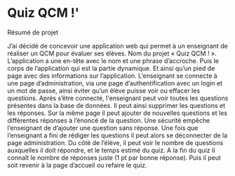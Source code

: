 # Quiz QCM !'

Résumé de projet

J’ai décidé de concevoir une application web qui permet à un enseignant de réaliser un QCM pour évaluer ses élèves. Nom du projet « Quiz QCM ! ».
L’application a une en-tête avec le nom et une phrase d’accroche. Puis le corps de l’application qui est la partie dynamique. Et ainsi qu’un pied de page avec des informations sur l’application.
L’enseignant se connecte à une page d’administration, via une page d’authentification avec un login et un mot de passe, ainsi éviter qu’un élève puisse voir ou effacer les questions. Après s’être connecté, l'enseignant peut voir toutes les questions présentes dans la base de données. Il peut ainsi supprimer les questions et les réponses.
Sur la même page il peut ajouter de nouvelles questions et les différentes réponses à l’énoncé de la question. Une sécurité empêche l’enseignant de d’ajouter une question sans réponse.
Une fois que l’enseignant a fini de rédiger les questions il peut alors se déconnecter de la page administration.
Du côté de l’élève, il peut voir le nombre de questions auxquelles il doit répondre, et le temps estimé du quiz.
A la fin du quiz il connaît le nombre de réponses juste (1 pt par bonne réponse). Puis il peut soit revenir à la page d’accueil ou refaire le quiz.
